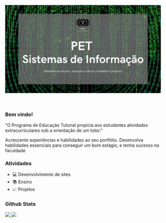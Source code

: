 <!--
**Murielly-Nascimento/Murielly-Nascimento** is a ✨ _special_ ✨ repository because its `README.md` (this file) appears on your GitHub profile.

Here are some ideas to get you started:

- 🔭 I’m currently working on ...
- 🌱 I’m currently learning ...
- 👯 I’m looking to collaborate on ...
- 🤔 I’m looking for help with ...
- 💬 Ask me about ...
- 📫 How to reach me: ...
- 😄 Pronouns: ...
- ⚡ Fun fact: ...
-->

<body>
    <header><img src = "imagens/perfil.png" alt = "template of mny profile"></header>
    <main>
        <article>
            <section>
                <h3>Bem vindo!</h3>
                <p>"O Programa de Educação Tutorial propicia aos estudantes atividades extracurriculares sob a orientação de um tutor."
                </p>
                <p>Acrescente experiências e habilidades ao seu portfólio.
                   Desenvolva habilidades essenciais para conseguir um bom estágio, e tenha sucesso na faculdade</p>
            </section>
            <section>
                <h3>Atividades</h3>
                <ul>
                    <li>💻 Desenvolvimento de sites</li>
                    <li>📚 Ensino</a></li>
                    <li>📈 Projetos</li>
                </ul>
            </section>
            <section>
                <h3>Github Stats</h3>
                <div align="left">
                    <a href="https://github.com/PET-SI-UFU">
                    <img height="180em" src="https://github-readme-stats.vercel.app/api?username=PET-SI-UFU&show_icons=true&theme=gotham&include_all_commits=true&count_private=true"/>
                    <img height="180em" src="https://github-readme-stats.vercel.app/api/top-langs/?username=PET-SI-UFU&layout=compact&langs_count=7&theme=gotham"/>
                </div>
            </section>
        </article>
    </main>
</body>
